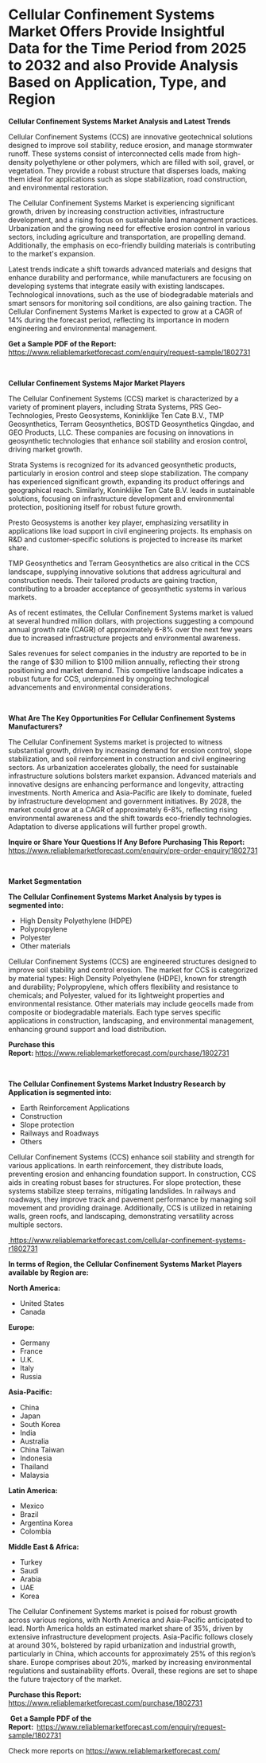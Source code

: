 <p><h1>Cellular Confinement Systems Market Offers Provide Insightful Data for the Time Period from 2025 to 2032 and also Provide Analysis Based on Application, Type, and Region</h1></p><p><strong>Cellular Confinement Systems Market Analysis and Latest Trends</strong></p>
<p><p>Cellular Confinement Systems (CCS) are innovative geotechnical solutions designed to improve soil stability, reduce erosion, and manage stormwater runoff. These systems consist of interconnected cells made from high-density polyethylene or other polymers, which are filled with soil, gravel, or vegetation. They provide a robust structure that disperses loads, making them ideal for applications such as slope stabilization, road construction, and environmental restoration.</p><p>The Cellular Confinement Systems Market is experiencing significant growth, driven by increasing construction activities, infrastructure development, and a rising focus on sustainable land management practices. Urbanization and the growing need for effective erosion control in various sectors, including agriculture and transportation, are propelling demand. Additionally, the emphasis on eco-friendly building materials is contributing to the market's expansion.</p><p>Latest trends indicate a shift towards advanced materials and designs that enhance durability and performance, while manufacturers are focusing on developing systems that integrate easily with existing landscapes. Technological innovations, such as the use of biodegradable materials and smart sensors for monitoring soil conditions, are also gaining traction. The Cellular Confinement Systems Market is expected to grow at a CAGR of 14% during the forecast period, reflecting its importance in modern engineering and environmental management.</p></p>
<p><strong>Get a Sample PDF of the Report:&nbsp;</strong> <a href="https://www.reliablemarketforecast.com/enquiry/request-sample/1802731?utm_campaign=2272&utm_medium=2&utm_source=Github&utm_content=ia&utm_term=13022025&utm_id=cellular-confinement-systems">https://www.reliablemarketforecast.com/enquiry/request-sample/1802731</a></p>
<p>&nbsp;</p>
<p><strong>Cellular Confinement Systems Major Market Players</strong></p>
<p><p>The Cellular Confinement Systems (CCS) market is characterized by a variety of prominent players, including Strata Systems, PRS Geo-Technologies, Presto Geosystems, Koninklijke Ten Cate B.V., TMP Geosynthetics, Terram Geosynthetics, BOSTD Geosynthetics Qingdao, and GEO Products, LLC. These companies are focusing on innovations in geosynthetic technologies that enhance soil stability and erosion control, driving market growth.</p><p>Strata Systems is recognized for its advanced geosynthetic products, particularly in erosion control and steep slope stabilization. The company has experienced significant growth, expanding its product offerings and geographical reach. Similarly, Koninklijke Ten Cate B.V. leads in sustainable solutions, focusing on infrastructure development and environmental protection, positioning itself for robust future growth.</p><p>Presto Geosystems is another key player, emphasizing versatility in applications like load support in civil engineering projects. Its emphasis on R&D and customer-specific solutions is projected to increase its market share. </p><p>TMP Geosynthetics and Terram Geosynthetics are also critical in the CCS landscape, supplying innovative solutions that address agricultural and construction needs. Their tailored products are gaining traction, contributing to a broader acceptance of geosynthetic systems in various markets.</p><p>As of recent estimates, the Cellular Confinement Systems market is valued at several hundred million dollars, with projections suggesting a compound annual growth rate (CAGR) of approximately 6-8% over the next few years due to increased infrastructure projects and environmental awareness.</p><p>Sales revenues for select companies in the industry are reported to be in the range of $30 million to $100 million annually, reflecting their strong positioning and market demand. This competitive landscape indicates a robust future for CCS, underpinned by ongoing technological advancements and environmental considerations.</p></p>
<p>&nbsp;</p>
<p><strong>What Are The Key Opportunities For Cellular Confinement Systems Manufacturers?</strong></p>
<p><p>The Cellular Confinement Systems market is projected to witness substantial growth, driven by increasing demand for erosion control, slope stabilization, and soil reinforcement in construction and civil engineering sectors. As urbanization accelerates globally, the need for sustainable infrastructure solutions bolsters market expansion. Advanced materials and innovative designs are enhancing performance and longevity, attracting investments. North America and Asia-Pacific are likely to dominate, fueled by infrastructure development and government initiatives. By 2028, the market could grow at a CAGR of approximately 6-8%, reflecting rising environmental awareness and the shift towards eco-friendly technologies. Adaptation to diverse applications will further propel growth.</p></p>
<p><strong>Inquire or Share Your Questions If Any Before Purchasing This Report:</strong> <a href="https://www.reliablemarketforecast.com/enquiry/pre-order-enquiry/1802731?utm_campaign=2272&utm_medium=2&utm_source=Github&utm_content=ia&utm_term=13022025&utm_id=cellular-confinement-systems">https://www.reliablemarketforecast.com/enquiry/pre-order-enquiry/1802731</a></p>
<p>&nbsp;</p>
<p><strong>Market Segmentation</strong></p>
<p><strong>The Cellular Confinement Systems Market Analysis by types is segmented into:</strong></p>
<p><ul><li>High Density Polyethylene (HDPE)</li><li>Polypropylene</li><li>Polyester</li><li>Other materials</li></ul></p>
<p><p>Cellular Confinement Systems (CCS) are engineered structures designed to improve soil stability and control erosion. The market for CCS is categorized by material types: High Density Polyethylene (HDPE), known for strength and durability; Polypropylene, which offers flexibility and resistance to chemicals; and Polyester, valued for its lightweight properties and environmental resistance. Other materials may include geocells made from composite or biodegradable materials. Each type serves specific applications in construction, landscaping, and environmental management, enhancing ground support and load distribution.</p></p>
<p><strong>Purchase this Report:&nbsp;</strong><a href="https://www.reliablemarketforecast.com/purchase/1802731?utm_campaign=2272&utm_medium=2&utm_source=Github&utm_content=ia&utm_term=13022025&utm_id=cellular-confinement-systems">https://www.reliablemarketforecast.com/purchase/1802731</a></p>
<p>&nbsp;</p>
<p><strong>The Cellular Confinement Systems Market Industry Research by Application is segmented into:</strong></p>
<p><ul><li>Earth Reinforcement Applications</li><li>Construction</li><li>Slope protection</li><li>Railways and Roadways</li><li>Others</li></ul></p>
<p><p>Cellular Confinement Systems (CCS) enhance soil stability and strength for various applications. In earth reinforcement, they distribute loads, preventing erosion and enhancing foundation support. In construction, CCS aids in creating robust bases for structures. For slope protection, these systems stabilize steep terrains, mitigating landslides. In railways and roadways, they improve track and pavement performance by managing soil movement and providing drainage. Additionally, CCS is utilized in retaining walls, green roofs, and landscaping, demonstrating versatility across multiple sectors.</p></p>
<p><a href="https://www.reliablemarketforecast.com/cellular-confinement-systems-r1802731?utm_campaign=2272&utm_medium=2&utm_source=Github&utm_content=ia&utm_term=13022025&utm_id=cellular-confinement-systems">&nbsp;https://www.reliablemarketforecast.com/cellular-confinement-systems-r1802731</a></p>
<p><strong>In terms of Region, the Cellular Confinement Systems Market Players available by Region are:</strong></p>
<p>
    <p> <strong> North America: </strong>
        <ul>
            <li>United States</li>
            <li>Canada</li>
        </ul>
        </p> 
    <p> <strong> Europe: </strong>
        <ul>
            <li>Germany</li>
            <li>France</li>
            <li>U.K.</li>
            <li>Italy</li>
            <li>Russia</li>
        </ul>
        </p> 
    <p> <strong> Asia-Pacific: </strong>
        <ul>
            <li>China</li>
            <li>Japan</li>
            <li>South Korea</li>
            <li>India</li>
            <li>Australia</li>
            <li>China Taiwan</li>
            <li>Indonesia</li>
            <li>Thailand</li>
            <li>Malaysia</li>
        </ul>
        </p> 
    <p> <strong> Latin America: </strong>
        <ul>
            <li>Mexico</li>
            <li>Brazil</li>
            <li>Argentina Korea</li>
            <li>Colombia</li>
        </ul>
        </p> 
    <p> <strong> Middle East & Africa: </strong>
        <ul>
            <li>Turkey</li>
            <li>Saudi</li>
            <li>Arabia</li>
            <li>UAE</li>
            <li>Korea</li>
        </ul>
    </p>
    </p>
<p><p>The Cellular Confinement Systems market is poised for robust growth across various regions, with North America and Asia-Pacific anticipated to lead. North America holds an estimated market share of 35%, driven by extensive infrastructure development projects. Asia-Pacific follows closely at around 30%, bolstered by rapid urbanization and industrial growth, particularly in China, which accounts for approximately 25% of this region’s share. Europe comprises about 20%, marked by increasing environmental regulations and sustainability efforts. Overall, these regions are set to shape the future trajectory of the market.</p></p>
<p><strong>Purchase this Report: </strong><a href="https://www.reliablemarketforecast.com/purchase/1802731?utm_campaign=2272&utm_medium=2&utm_source=Github&utm_content=ia&utm_term=13022025&utm_id=cellular-confinement-systems">https://www.reliablemarketforecast.com/purchase/1802731</a></p>
<p>&nbsp;<strong>Get a Sample PDF of the Report:&nbsp;&nbsp;</strong><a href="https://www.reliablemarketforecast.com/enquiry/request-sample/1802731?utm_campaign=2272&utm_medium=2&utm_source=Github&utm_content=ia&utm_term=13022025&utm_id=cellular-confinement-systems">https://www.reliablemarketforecast.com/enquiry/request-sample/1802731</a></p>
<p><strong></strong></p>
<p>Check more reports on <a href="https://www.reliablemarketforecast.com/?utm_campaign=2272&utm_medium=2&utm_source=Github&utm_content=ia&utm_term=13022025&utm_id=cellular-confinement-systems">https://www.reliablemarketforecast.com/</a></p>